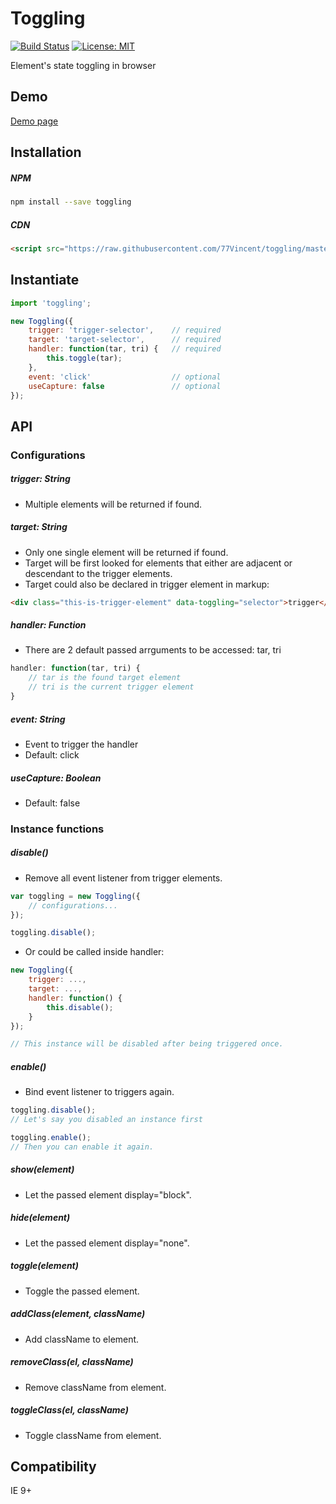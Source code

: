 # Toggling

[![Build Status](https://travis-ci.org/77Vincent/toggling.svg?branch=master)](https://travis-ci.org/77Vincent/toggling)
[![License: MIT](https://img.shields.io/badge/License-MIT-yellow.svg)](https://opensource.org/licenses/MIT)

Element's state toggling in browser

## Demo
<a href="http://www.77webtech.com/toggling/">Demo page</a>

## Installation
##### NPM

```sh
npm install --save toggling
```

##### CDN

```html
<script src="https://raw.githubusercontent.com/77Vincent/toggling/master/toggling.min.js"></script>
```

## Instantiate

```js
import 'toggling';

new Toggling({
    trigger: 'trigger-selector',    // required
    target: 'target-selector',      // required
    handler: function(tar, tri) {   // required
        this.toggle(tar);
    },
    event: 'click'                  // optional
    useCapture: false               // optional
});
```

## API

### Configurations
##### trigger: String
* Multiple elements will be returned if found.

##### target: String
* Only one single element will be returned if found.
* Target will be first looked for elements that either are adjacent or descendant to the trigger elements.
* Target could also be declared in trigger element in markup:

```html
<div class="this-is-trigger-element" data-toggling="selector">trigger</div>
```

##### handler: Function
* There are 2 default passed arrguments to be accessed: tar, tri

```js
handler: function(tar, tri) {
    // tar is the found target element
    // tri is the current trigger element
}
```

##### event: String
* Event to trigger the handler
* Default: click

##### useCapture: Boolean
* Default: false

### Instance functions
##### disable()
* Remove all event listener from trigger elements.

```js
var toggling = new Toggling({
    // configurations...
});

toggling.disable();
```

* Or could be called inside handler:

```js
new Toggling({
    trigger: ...,
    target: ...,
    handler: function() {
        this.disable(); 
    }
});

// This instance will be disabled after being triggered once.
```

##### enable()
* Bind event listener to triggers again.

```js
toggling.disable();
// Let's say you disabled an instance first

toggling.enable();
// Then you can enable it again.
```

##### show(element)
* Let the passed element display="block".

##### hide(element)
* Let the passed element display="none".

##### toggle(element)
* Toggle the passed element.

##### addClass(element, className)
* Add className to element.

##### removeClass(el, className)
* Remove className from element.

##### toggleClass(el, className)
* Toggle className from element.

## Compatibility
IE 9+

